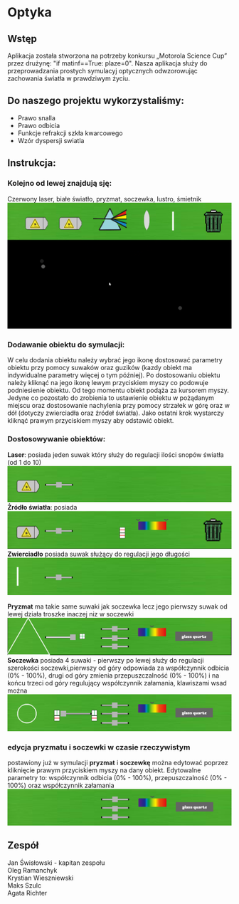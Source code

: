 # Optyka

## Wstęp
Aplikacja została stworzona na potrzeby konkursu „Motorola Science Cup” przez drużynę: "if matinf==True: plaze=0".
Nasza aplikacja służy do przeprowadzania prostych symulacyj optycznych odwzorowując zachowania światła w prawdziwym życiu. 


## Do naszego projektu wykorzystaliśmy:
- Prawo snalla
- Prawo odbicia
- Funkcje refrakcji szkła kwarcowego
- Wzór dyspersji swiatla

## Instrukcja:
### Kolejno od lewej znajdują sję:
Czerwony laser, białe światło, pryzmat, soczewka, lustro, śmietnik
![title](Readme/image.png)
### Dodawanie obiektu do symulacji:
W celu dodania obiektu należy wybrać jego ikonę dostosować parametry obiektu przy pomocy suwaków oraz guzików (kazdy obiekt ma indywidualne parametry więcej o tym później). Po dostosowaniu obiektu należy kliknąć na jego ikonę lewym przyciskiem myszy co podowuje podniesienie obiektu. Od tego momentu obiekt podąża za kursorem myszy. Jedyne co pozostało do zrobienia to ustawienie obiektu w pożądanym miejscu oraz dostosowanie nachylenia przy pomocy strzałek w górę oraz w dół (dotyczy zwierciadła oraz źródeł światła). Jako ostatni krok wystarczy kliknąć prawym przyciskiem myszy aby odstawić obiekt.


### Dostosowywanie obiektów:

**Laser**: posiada jeden suwak który służy do regulacji ilości snopów światła (od 1 do 10)  
![title](Readme/lazer.PNG)
**Żródło światła**: posiada  
![title](Readme/ZS.PNG)
**Zwierciadło** posiada suwak służący do regulacji jego
długości  
![title](Readme/ZW.PNG)

**Pryzmat** ma takie same suwaki jak soczewka lecz jego pierwszy suwak od lewej działa troszke inaczej niz w soczewki
![title](Readme/Przechwytywanie.PNG)
**Soczewka** posiada 4 suwaki - pierwszy po lewej służy do regulacji szerokości soczewki,pierwszy od góry odpowiada za współczynnik odbicia (0% - 100%), drugi od góry zmienia przepuszczalność (0% - 100%) i na końcu trzeci od góry regulujący współczynnik załamania, klawiszami wsad można 
![title](Readme/Przechwytywanie6.PNG)
### edycja pryzmatu i soczewki w czasie rzeczywistym
postawiony już w symulacji **pryzmat** i **soczewkę** można edytować poprzez kliknięcie prawym przyciskiem myszy na dany obiekt. Edytowalne parametry to: współczynnik odbicia (0% - 100%), przepuszczalność (0% - 100%) oraz współczynnik załamania 
![title](Readme/Przechwytywanie5.PNG)
## Zespół
Jan Świsłowski - kapitan zespołu  
Oleg Ramanchyk  
Krystian Wieszniewski  
Maks Szulc   
Agata Richter  







